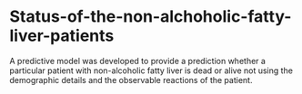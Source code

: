 # Status-of-the-non-alchoholic-fatty-liver-patients
A predictive model was developed to provide a prediction whether a particular patient with non-alcoholic fatty liver is dead or alive not using the demographic details and the observable reactions of the patient.
